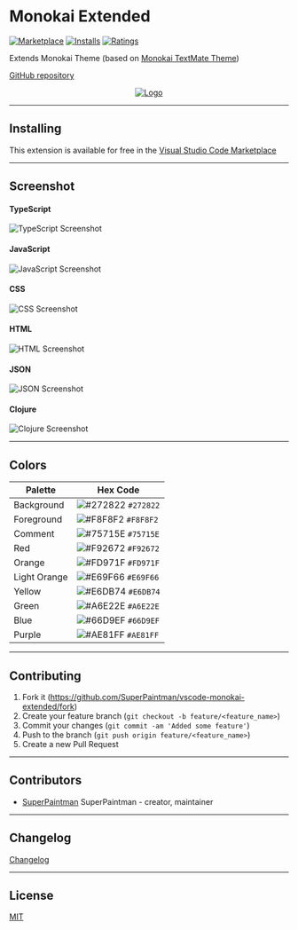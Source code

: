 # Monokai Extended

[![Marketplace][badge-marketplace-image]][vs-marketplace-url]
[![Installs][badge-installs-image]][vs-marketplace-url]
[![Ratings][badge-ratings-image]][vs-marketplace-url]

Extends Monokai Theme (based on [Monokai TextMate Theme][original-theme-url])

[GitHub repository][github-url]

<p align="center">
  <a href="https://github.com/SuperPaintman/vscode-monokai-extended">
    <img alt="Logo" src="https://raw.githubusercontent.com/SuperPaintman/vscode-monokai-extended/master/logo-transparent-bg-small.png">
  </a>
</p>

--------------------------------------------------------------------------------


## Installing

This extension is available for free in the [Visual Studio Code Marketplace][vs-marketplace-url]


--------------------------------------------------------------------------------


## Screenshot

#### TypeScript
![TypeScript Screenshot][screenshot-typescript-image]

#### JavaScript
![JavaScript Screenshot][screenshot-javascript-image]

#### CSS
![CSS Screenshot][screenshot-css-image]

#### HTML
![HTML Screenshot][screenshot-html-image]

#### JSON
![JSON Screenshot][screenshot-json-image]

#### Clojure
![Clojure Screenshot][screenshot-clojure-image]


--------------------------------------------------------------------------------


## Colors

Palette      | Hex Code
-------------|-------------------------------------------------------------------
Background   | ![#272822](https://placehold.it/16/272822/000000?text=+) `#272822`
Foreground   | ![#F8F8F2](https://placehold.it/16/F8F8F2/000000?text=+) `#F8F8F2`
Comment      | ![#75715E](https://placehold.it/16/75715E/000000?text=+) `#75715E`
Red          | ![#F92672](https://placehold.it/16/F92672/000000?text=+) `#F92672`
Orange       | ![#FD971F](https://placehold.it/16/FD971F/000000?text=+) `#FD971F`
Light Orange | ![#E69F66](https://placehold.it/16/E69F66/000000?text=+) `#E69F66`
Yellow       | ![#E6DB74](https://placehold.it/16/E6DB74/000000?text=+) `#E6DB74`
Green        | ![#A6E22E](https://placehold.it/16/A6E22E/000000?text=+) `#A6E22E`
Blue         | ![#66D9EF](https://placehold.it/16/66D9EF/000000?text=+) `#66D9EF`
Purple       | ![#AE81FF](https://placehold.it/16/AE81FF/000000?text=+) `#AE81FF`


--------------------------------------------------------------------------------


## Contributing

1. Fork it (<https://github.com/SuperPaintman/vscode-monokai-extended/fork>)
2. Create your feature branch (`git checkout -b feature/<feature_name>`)
3. Commit your changes (`git commit -am 'Added some feature'`)
4. Push to the branch (`git push origin feature/<feature_name>`)
5. Create a new Pull Request


--------------------------------------------------------------------------------


## Contributors

- [SuperPaintman](https://github.com/SuperPaintman) SuperPaintman - creator, maintainer


--------------------------------------------------------------------------------


## Changelog
[Changelog][changelog-url]


--------------------------------------------------------------------------------

## License

[MIT][license-url]


[license-url]: https://github.com/SuperPaintman/vscode-monokai-extended/blob/master/LICENSE
[changelog-url]: https://github.com/SuperPaintman/vscode-monokai-extended/blob/master/CHANGELOG.md
[logo-image]: https://raw.githubusercontent.com/SuperPaintman/vscode-monokai-extended/master/logo-transparent-bg-small.png
[screenshot-typescript-image]: https://raw.githubusercontent.com/SuperPaintman/vscode-monokai-extended/master/README/screenshot-typescript.png
[screenshot-javascript-image]: https://raw.githubusercontent.com/SuperPaintman/vscode-monokai-extended/master/README/screenshot-javascript.png
[screenshot-css-image]: https://raw.githubusercontent.com/SuperPaintman/vscode-monokai-extended/master/README/screenshot-css.png
[screenshot-html-image]: https://raw.githubusercontent.com/SuperPaintman/vscode-monokai-extended/master/README/screenshot-html.png
[screenshot-json-image]: https://raw.githubusercontent.com/SuperPaintman/vscode-monokai-extended/master/README/screenshot-json.png
[screenshot-clojure-image]: https://raw.githubusercontent.com/SuperPaintman/vscode-monokai-extended/master/README/screenshot-clojure.png
[github-url]: https://github.com/SuperPaintman/vscode-monokai-extended
[vs-marketplace-url]: https://marketplace.visualstudio.com/items/SuperPaintman.monokai-extended
[original-theme-url]: http://colorsublime.com/theme/Monokai
[badge-marketplace-image]: http://vsmarketplacebadge.apphb.com/version/SuperPaintman.monokai-extended.svg
[badge-installs-image]: http://vsmarketplacebadge.apphb.com/installs/SuperPaintman.monokai-extended.svg
[badge-ratings-image]: http://vsmarketplacebadge.apphb.com/rating-short/SuperPaintman.monokai-extended.svg
